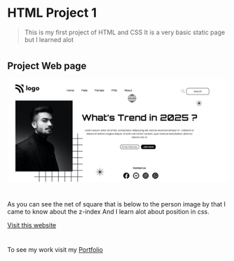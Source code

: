 # HTML Project 1

> This is my first project of HTML and CSS It is a very basic static page but I learned alot
 #
## Project Web page

![Project 1 Image](first-website.png)
#
As you can see the net of square that is below to the person image by that I came to know about the z-index
And I learn alot about position in css.

[Visit this website]("website-link")


#

To see my work visit my [Portfolio]("portfolio-link")
